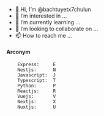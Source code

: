 - 👋 Hi, I’m @bachtuyetx7chulun
- 👀 I’m interested in ...
- 🌱 I’m currently learning ...
- 💞️ I’m looking to collaborate on ...
- 📫 How to reach me ...

#### Arconym

```JS
    Express:     E
    Nestjs:      N
    Javascript:  J
    Typescript:  T
    Python:      P
    Reactjs:     R
    Vuejs:       V
    Nextjs:      X
    Nuxtjs:      U
    
```

<!---
bachtuyetx7chulun/bachtuyetx7chulun is a ✨ special ✨ repository because its `README.md` (this file) appears on your GitHub profile.
You can click the Preview link to take a look at your changes.
--->
